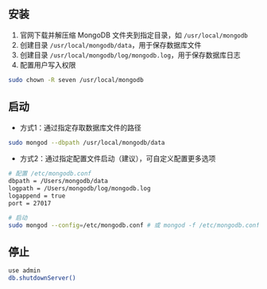 ## 安装

1. 官网下载并解压缩 MongoDB 文件夹到指定目录，如 `/usr/local/mongodb`
2. 创建目录 `/usr/local/mongodb/data`，用于保存数据库文件
3. 创建目录 `/usr/local/mongodb/log/mongodb.log`，用于保存数据库日志
4. 配置用户写入权限
```sh
sudo chown -R seven /usr/local/mongodb
```




## 启动

+ 方式1：通过指定存取数据库文件的路径
```sh
sudo mongod --dbpath /usr/local/mongodb/data
```

+ 方式2：通过指定配置文件启动（建议），可自定义配置更多选项
```sh
# 配置 /etc/mongodb.conf
dbpath = /Users/mongodb/data
logpath = /Users/mongodb/log/mongodb.log
logappend = true
port = 27017

# 启动
sudo mongod --config=/etc/mongodb.conf # 或 mongod -f /etc/mongodb.conf
```



## 停止

```sh
use admin
db.shutdownServer()
```